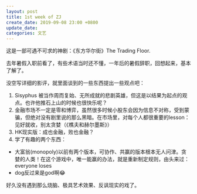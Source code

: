 ```yaml
---
layout: post
title: 1st week of ZJ
create_date: 2019-09-08 23:00 +0800
update_date: 
categories: 文艺
---
```


这是一部可遇不可求的神剧：《东方华尔街》The Trading Floor.

去年暑假入职前看了，有些术语当时还不懂，一年后的暑假辞职，回想起来，基本了解了。

没空写详细的影评，就里面谈到的一些东西提出一些观点吧：

1. Sisyphus 被当作周而复始、无所成就的悲剧英雄，但这是以结果为起点的观点。也许他推石上山的时候也很快乐呢？
2. 金融市场不一定是零和博弈，虽然很多时候小股东会因为信息不对称，受到蒙骗，但绝对没有剧里说的那么黑暗。在市场里，对每个人都很重要的lesson：见好就收，别太贪婪（《樵夫和赫尔墨斯》）
3. HK现实版：成也金融，败也金融？
4. 学了有趣的两个东西：

- 大富翁(monopoly)以前有两个版本，可协作、共赢的版本根本无人问津。贪婪的人类！在这个游戏中，唯一能赢的办法，就是重新制定规则，由头来过：everyone loses
- dog反过来是god啊😂

好久没有遇到那么烧脑、极具艺术效果、反讽现实的戏了。